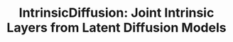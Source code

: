 ---
title: "IntrinsicDiffusion: Joint Intrinsic Layers from Latent Diffusion Models"
venue: SIGGRAPH 2024.
year: 2024
externalurl: https://intrinsicdiffusion.github.io
authors: 
- Jundan Luo
- Duygu Ceylan
- Jae Shin Yoon
- Nanxuan Zhao
- Julien Philip
- Anna Frühstück
- Wenbin Li
- Christian Richardt
- Tuanfeng Wang
thumbnail: assets/publications/intrinsicdiffusion2.png
links:
 - name: PDF
   type: pdf
   url: https://richardt.name/publications/IntrinsicDiffusion/LuoEtAl-IntrinsicDiffusion-SIGGRAPH2024.pdf
citation: 
  linkname: intrinsicDiffusion
  text: >
    @inproceedings{Luo2024IntrinsicDiffusion,<br>
      &nbsp;&nbsp;author    = {Luo, Jundan and Ceylan, Duygu and Yoon, Jae Shin and Zhao, Nanxuan and Philip, Julien and Fr{\"u}hst{\"u}ck, Anna and Li, Wenbin and Richardt, Christian and Wang, Tuanfeng Y.},<br>
      &nbsp;&nbsp;title     = {{IntrinsicDiffusion}: Joint Intrinsic Layers from Latent Diffusion Models},<br>
      &nbsp;&nbsp;booktitle = {SIGGRAPH 2024 Conference Papers},<br>
      &nbsp;&nbsp;year      = {2024},<br>
      &nbsp;&nbsp;doi       = {10.1145/3641519.3657472},<br>
    }
---